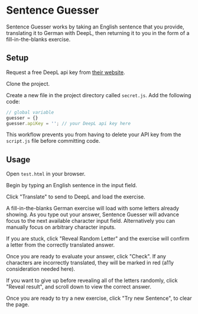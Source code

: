 #  Sentence Guesser
Sentence Guesser works by taking an English sentence that you provide, translating it to German with DeepL, then returning it to you in the form of a fill-in-the-blanks exercise.

## Setup
Request a free DeepL api key from [their website](https://www.deepl.com/). 

Clone the project. 

Create a new file in the project directory called `secret.js`. Add the following code:

```js
// global variable
guesser = {}
guesser.apiKey = ''; // your DeepL api key here
```

This workflow prevents you from having to delete your API key from the `script.js` file before committing code.

## Usage
Open `test.html` in your browser.

Begin by typing an English sentence in the input field.

Click "Translate" to send to DeepL and load the exercise.

A fill-in-the-blanks German exercise will load with some letters already showing. As you type out your answer, Sentence Guesser will advance focus to the next available character input field. Alternatively you can manually focus on arbitrary character inputs.

If you are stuck, click "Reveal Random Letter" and the exercise will confirm a letter from the correctly translated answer.

Once you are ready to evaluate your answer, click "Check". If any characters are incorrectly translated, they will be marked in red (a11y consideration needed here). 

If you want to give up before revealing all of the letters randomly, click "Reveal result", and scroll down to view the correct answer.

Once you are ready to try a new exercise, click "Try new Sentence", to clear the page.
